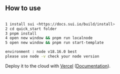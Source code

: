 ## How to use
```bash

1 install sui <https://docs.sui.io/build/install>
2 cd quick_start folder 
3 pnpm install
4 open new window && pnpm run localnode
5 open new window && pnpm run start-template

environment : node v18.16.0 best
please use node -v check your node version 
```

Deploy it to the cloud with [Vercel](https://vercel.com/new?utm_source=github&utm_medium=readme&utm_campaign=next-example) ([Documentation](https://nextjs.org/docs/deployment)).
